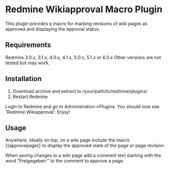 Redmine Wikiapproval Macro Plugin
==================================

This plugin provides a macro for marking revisions of wiki pages as approved and displaying the approval status.

Requirements
------------

Redmine 3.0.x, 3.1.x, 4.0.x, 4.1.x, 5.0.x, 5.1.x or 6.0.x
Other versions are not tested but may work.

Installation
------------
1. Download archive and extract to /your/path/to/redmine/plugins/
2. Restart Redmine

Login to Redmine and go to Administration->Plugins. You should now see 'Redmine Wikiapproval'. Enjoy!

Usage
------------
Anywhere, ideally on top, on a wiki page include the macro {{approvepage}} to display the approved state of the page or page revision.

When saving changes to a wiki page add a comment text starting with the word "Freigegeben:" to the comment to approve a page.
